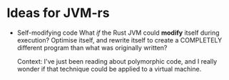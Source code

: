 # Ideas for JVM-rs

* Self-modifying code
  What *if* the Rust JVM could **modify** itself during execution?
  Optimise itself, and rewrite itself to create a COMPLETELY different
  program than what was originally written?
  
  Context: I've just been reading about polymorphic code, and I really
  wonder if that technique could be applied to a virtual machine.
